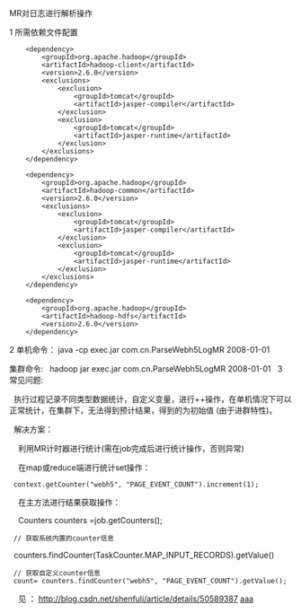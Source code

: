 MR对日志进行解析操作



1  所需依赖文件配置

<!-- HADOOP 依赖 -->
		<dependency>
			<groupId>org.apache.hadoop</groupId>
			<artifactId>hadoop-client</artifactId>
			<version>2.6.0</version>
			<exclusions>
				<exclusion>
					<groupId>tomcat</groupId>
					<artifactId>jasper-compiler</artifactId>
				</exclusion>
				<exclusion>
					<groupId>tomcat</groupId>
					<artifactId>jasper-runtime</artifactId>
				</exclusion>
			</exclusions>
		</dependency>

		<dependency>
			<groupId>org.apache.hadoop</groupId>
			<artifactId>hadoop-common</artifactId>
			<version>2.6.0</version>
			<exclusions>
				<exclusion>
					<groupId>tomcat</groupId>
					<artifactId>jasper-compiler</artifactId>
				</exclusion>
				<exclusion>
					<groupId>tomcat</groupId>
					<artifactId>jasper-runtime</artifactId>
				</exclusion>
			</exclusions>
		</dependency>

		<dependency>
			<groupId>org.apache.hadoop</groupId>
			<artifactId>hadoop-hdfs</artifactId>
			<version>2.6.0</version>
		</dependency>
		
		
2  单机命令：
   java -cp exec.jar com.cn.ParseWebh5LogMR  2008-01-01  
   
  集群命令:
   hadoop jar exec.jar com.cn.ParseWebh5LogMR 2008-01-01
   
3  常见问题:
   
   执行过程记录不同类型数据统计，自定义变量，进行++操作，在单机情况下可以正常统计，在集群下，无法得到预计结果，得到的为初始值 (由于进群特性)。
   
   解决方案：
   
     利用MR计时器进行统计(需在job完成后进行统计操作，否则异常)
     
     在map或reduce端进行统计set操作：
     
     context.getCounter("webh5", "PAGE_EVENT_COUNT").increment(1);
     
     在主方法进行结果获取操作：
     
     Counters counters =job.getCounters();   
     
     
     
     // 获取系统内置的counter信息
     counters.findCounter(TaskCounter.MAP_INPUT_RECORDS).getValue()
     
     
     // 获取自定义counter信息
     count= counters.findCounter("webh5", "PAGE_EVENT_COUNT").getValue();
     
     见 ： http://blog.csdn.net/shenfuli/article/details/50589387 <a href='#'>aaa</a>
    

